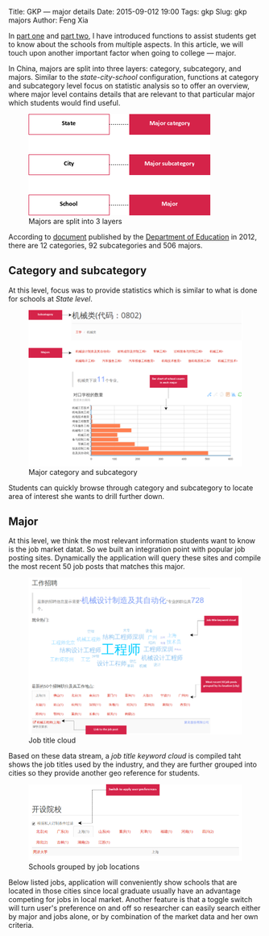 Title: GKP &mdash; major details
Date: 2015-09-012 19:00
Tags: gkp
Slug: gkp majors
Author: Feng Xia


In [part one]({filename}/workspace/gkp/introduction.md) and
[part two]({filename}/workspace/gkp/schools.md), I have introduced
functions to assist students get to know about the schools
from multiple aspects. In this article, we will touch upon
another important factor when going to college &mdash; major.

In China, majors are split into three layers: category, subcategory,
and majors. Similar to the _state-city-school_ configuration,
functions at category and subcategory level focus on statistic
analysis so to offer an overview, where major level contains
details that are relevant to that particular major which students
would find useful.

<figure class="row">
    <img class="img-responsive center-block" src="images/gkp_major_setup.png"/>
    <figcaption>Majors are split into 3 layers</figcaption>
</figure>

According to [document]({filename}/downloads/20121012084054830.pdf)
published by the [Department of Education][] in 2012,
there are 12 categories, 92 subcategories and
506 majors.

## Category and subcategory

At this level, focus was to provide statistics which
is similar to what is done for schools at _State level_.

<figure class="row">
    <img class="img-responsive center-block" src="images/gkp_18.png"/>
    <figcaption>Major category and subcategory</figcaption>
</figure>

Students can quickly browse through category and subcategory to locate
area of interest she wants to drill further down.

[department of education]: http://www.moe.gov.cn/publicfiles/business/htmlfiles/moe/s3882/201210/xxgk_143152.html

## Major

At this level, we think the most relevant information students
want to know is the job market datat.
So we built an
integration point with popular job posting sites. Dynamically
the application will query these sites and compile the
most recent 50 job posts that matches this major.


<figure class="row">
    <img class="img-responsive center-block" src="images/gkp_19.png"/>
    <figcaption>Job title cloud</figcaption>
</figure>

Based on these data stream, a _job title
keyword cloud_ is compiled taht shows the
job titles used by the industry, and
they are further grouped into cities so they provide another
geo reference for students.

<figure class="row">
    <img class="img-responsive center-block" src="images/gkp_20.png"/>
    <figcaption>Schools grouped by job locations</figcaption>
</figure>

Below listed jobs, application will conveniently show schools
that are located in those cities since  local graduate usually
have an advantage competing for jobs in local market. Another
feature is that a toggle switch
will turn user's preference on and off so researcher can easily
search either by major and jobs alone, or by combination of the market
data and her own criteria.
